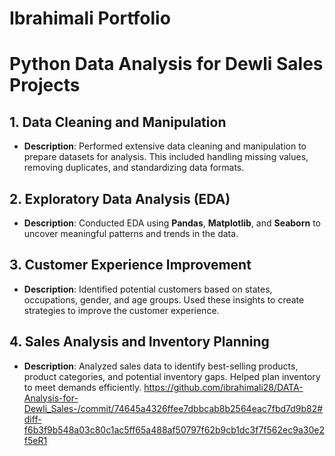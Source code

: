 # Ibrahimali Portfolio
# Python Data Analysis for Dewli Sales Projects
## **1. Data Cleaning and Manipulation**
- **Description**: Performed extensive data cleaning and manipulation to prepare datasets for analysis. This included handling missing values, removing duplicates, and standardizing data formats.
## **2. Exploratory Data Analysis (EDA)**
- **Description**: Conducted EDA using **Pandas**, **Matplotlib**, and **Seaborn** to uncover meaningful patterns and trends in the data.
## **3. Customer Experience Improvement**
- **Description**: Identified potential customers based on states, occupations, gender, and age groups. Used these insights to create strategies to improve the customer experience.
## **4. Sales Analysis and Inventory Planning**
- **Description**: Analyzed sales data to identify best-selling products, product categories, and potential inventory gaps. Helped plan inventory to meet demands efficiently.
https://github.com/ibrahimali28/DATA-Analysis-for-Dewli_Sales-/commit/74645a4326ffee7dbbcab8b2564eac7fbd7d9b82#diff-f6b3f9b548a03c80c1ac5ff65a488af50797f62b9cb1dc3f7f562ec9a30e2f5eR1
